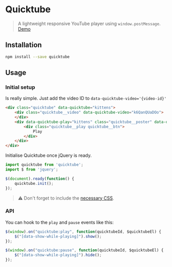 # Quicktube

> A lightweight responsive YouTube player using `window.postMessage`. [Demo](https://rawgit.com/springload/Quicktube.js/master/index.html)

## Installation

```sh
npm install --save quicktube
```

## Usage

### Initial setup

Is really simple. Just add the video ID to `data-quicktube-video='{video-id}'`

```html
<div class="quicktube" data-quicktube="kittens">
    <div class="quicktube__video" data-quicktube-video="k6QanQUaDOo">
    </div>
    <div data-quicktube-play="kittens" class="quicktube__poster" data-quicktube-poster>
        <div class="quicktube__play quicktube__btn">
            Play
        </div>
    </div>
</div>
```

Initialise Quicktube once jQuery is ready.

```js
import quicktube from 'quicktube';
import $ from 'jquery';

$(document).ready(function() {
    quicktube.init();
});
```

>:warning: Don't forget to include the [necessary CSS](https://github.com/springload/Quicktube.js/blob/master/quicktube.css).

### API

You can hook to the `play` and `pause` events like this:

```js
$(window).on("quicktube:play", function(quicktubeId, $quicktubeEl) {
    $("[data-show-while-playing]").show();
});

$(window).on("quicktube:pause", function(quicktubeId, $quicktubeEl) {
    $("[data-show-while-playing]").hide();
});
```
